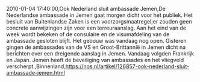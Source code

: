 2010-01-04 17:40:00,Ook Nederland sluit ambassade Jemen,De Nederlandse ambassade in Jemen gaat morgen dicht voor het publiek. Het besluit van Buitenlandse Zaken is een voorzorgsmaatregel;er zouden geen concrete aanwijzingen zijn voor een terreuraanslag. Aan het eind van de week wordt bekeken of de consulaire en de visumafdeling van de ambassade gesloten blijft. Het gebouw was vandaag nog open. Gisteren gingen de ambassades van de VS en Groot-Brittannië in Jemen dicht na berichten over een dreigende aanslag in Jemen. Vandaag volgden Frankrijk en Japan. Jemen heeft de beveiliging van ambassades en het vliegveld verscherpt.,Binnenland,https://nos.nl/artikel/126857-ook-nederland-sluit-ambassade-jemen.html